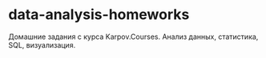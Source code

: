 # data-analysis-homeworks
Домашние задания с курса Karpov.Courses. Анализ данных, статистика, SQL, визуализация.
